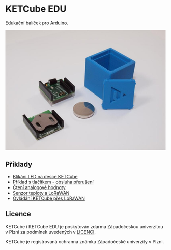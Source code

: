 # KETCube EDU

Edukační balíček pro [Arduino](https://www.arduino.cc).

![KETCube platform OLD PHOTO](ketCube_all_photo_webQ.jpg)

## Příklady
  * [Blikání LED na desce KETCube](pages/example_onBoardLED.md)
  * [Příklad s tlačítkem - obsluha přerušení](pages/example_buttonLED.md)
  * [Čtení analogové hodnoty](pages/example_analogRead.md)
  * [Senzor teploty a LoRaWAN](pages/example_tempSensor.md)
  * [Ovládání KETCube přes LoRaWAN](pages/example_remoteControl.md)

## Licence

KETCube i KETCube EDU je poskytován zdarma Západočeskou univerzitou v Plzni za podmínek uvedených v [LICENCI](LICENSE.md).

KETCube je registrovaná ochranná známka Západočeské univerzity v Plzni.

